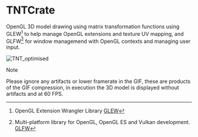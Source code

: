 # TNTCrate
OpenGL 3D model drawing using matrix transformation functions using GLEW[^1] to help manage OpenGL extensions and texture UV mapping, and GLFW[^2] for window managemend with OpenGL contexts and managing user input.

![TNT_optimised](https://github.com/MethodCa/TNTCrate/assets/15893276/9e6ba03a-8839-447a-8e5b-3ae54be0958c)

> [!NOTE]
> Please ignore any artifacts or lower framerate in the GIF, these are products of the GIF compression, in execution the 3D model is displayed without artifacts and at 60 FPS.
[^1]: OpenGL Extension Wrangler Library [GLEW](https://glew.sourceforge.net/)
[^2]: Multi-platform library for OpenGL, OpenGL ES and Vulkan development. [GLFW](https://www.glfw.org/)

 
